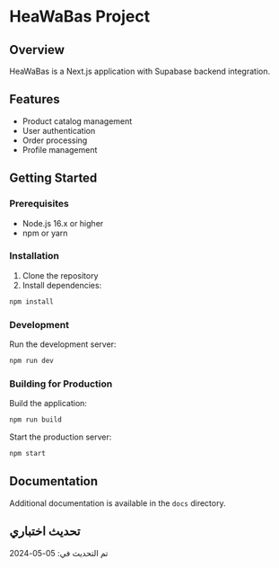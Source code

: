 # HeaWaBas Project

## Overview
HeaWaBas is a Next.js application with Supabase backend integration.

## Features
- Product catalog management
- User authentication
- Order processing
- Profile management

## Getting Started

### Prerequisites
- Node.js 16.x or higher
- npm or yarn

### Installation
1. Clone the repository
2. Install dependencies:
```bash
npm install
```

### Development
Run the development server:
```bash
npm run dev
```

### Building for Production
Build the application:
```bash
npm run build
```

Start the production server:
```bash
npm start
```

## Documentation
Additional documentation is available in the `docs` directory.

## تحديث اختباري
تم التحديث في: 05-05-2024
